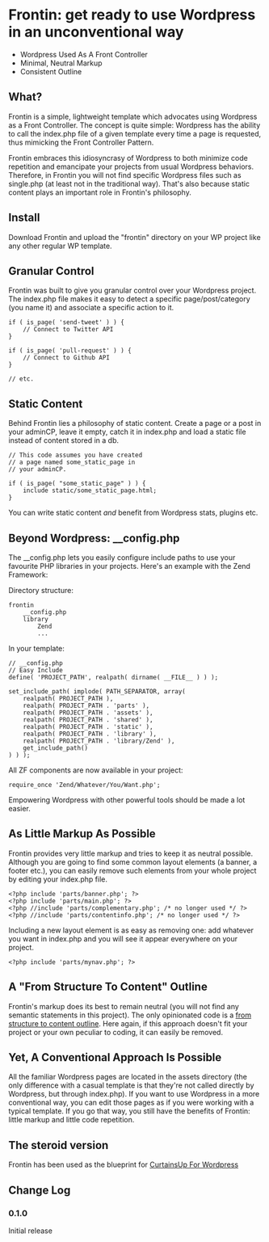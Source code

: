# Frontin: get ready to use Wordpress in an unconventional way

* Wordpress Used As A Front Controller
* Minimal, Neutral Markup
* Consistent Outline


## What?


Frontin is a simple, lightweight template which advocates using Wordpress as a Front Controller. The concept is quite simple: Wordpress has the ability to call the index.php file of a given template every time a page is requested, thus mimicking the Front Controller Pattern.

Frontin embraces this idiosyncrasy of Wordpress to both minimize code repetition and emancipate your projects from usual Wordpress behaviors. Therefore, in Frontin you will not find specific Wordpress files such as single.php (at least not in the traditional way). That's also because static content plays an important role in Frontin's philosophy.

## Install
Download Frontin and upload the "frontin" directory on your WP project like any other regular WP template.

## Granular Control

Frontin was built to give you granular control over your Wordpress project. The index.php file makes it easy to detect a specific page/post/category (you name it) and associate a specific action to it.</p>

	if ( is_page( 'send-tweet' ) ) {
		// Connect to Twitter API
	}

	if ( is_page( 'pull-request' ) ) {
		// Connect to Github API
	}

	// etc.

## Static Content

Behind Frontin lies a philosophy of static content. Create a page or a post in your adminCP, leave it empty, catch it in index.php and load a static file instead of content stored in a db.


	// This code assumes you have created
	// a page named some_static_page in
	// your adminCP.

	if ( is_page( "some_static_page" ) ) {
		include static/some_static_page.html;
	}
    
You can write static content *and* benefit from Wordpress stats, plugins etc.

## Beyond Wordpress: __config.php

The __config.php lets you easily configure include paths to use your favourite PHP libraries in your projects. Here's an example with the Zend Framework:

Directory structure:

	frontin
	    __config.php
	    library
	        Zend
	        ...

In your template:

	// __config.php
	// Easy Include
	define( 'PROJECT_PATH', realpath( dirname( __FILE__ ) ) );

	set_include_path( implode( PATH_SEPARATOR, array(
	    realpath( PROJECT_PATH ),
	    realpath( PROJECT_PATH . 'parts' ),
	    realpath( PROJECT_PATH . 'assets' ),
	    realpath( PROJECT_PATH . 'shared' ),
	    realpath( PROJECT_PATH . 'static' ),
	    realpath( PROJECT_PATH . 'library' ),
	    realpath( PROJECT_PATH . 'library/Zend' ),
	    get_include_path() 
	) ) );
    

All ZF components are now available in your project:

	require_once 'Zend/Whatever/You/Want.php';

Empowering Wordpress with other powerful tools should be made a lot easier.


## As Little Markup As Possible

Frontin provides very little markup and tries to keep it as neutral possible. Although you are going to find some common layout elements (a banner, a footer etc.), you can easily remove such elements from your whole project by editing your index.php file. 


	<?php include 'parts/banner.php'; ?>
	<?php include 'parts/main.php'; ?>
	<?php //include 'parts/complementary.php'; /* no longer used */ ?>
	<?php //include 'parts/contentinfo.php'; /* no longer used */ ?>


Including a new layout element is as easy as removing one: add whatever you want in index.php and you will see it appear everywhere on your project.</p>

	<?php include 'parts/mynav.php'; ?>


## A "From Structure To Content" Outline

Frontin's markup does its best to remain neutral (you will not find any semantic statements in this project). The only opinionated code is a [from structure to content outline](http://www.bitspushedaround.com/of-html-document-outlines/). Here again, if this approach doesn't fit your project or your own peculiar to coding, it can easily be removed.

## Yet, A Conventional Approach Is Possible

All the familiar Wordpress pages are located in the assets directory (the only difference with a casual template is that they're not called directly by Wordpress, but through index.php). If you want to use Wordpress in a more conventional way, you can edit those pages as if you were working with a typical template. If you go that way, you still have the benefits of Frontin: little markup and little code repetition.


## The steroid version

Frontin has been used as the blueprint for [CurtainsUp For Wordpress](http://alexduloz.github.com/CurtainsUp/)


## Change Log

### 0.1.0

Initial release